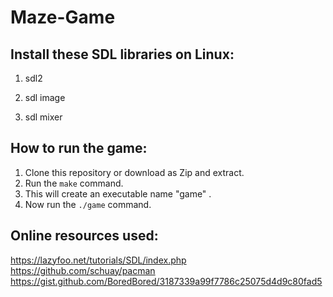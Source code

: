 # Maze-Game
## Install these SDL libraries on Linux:
1. sdl2  

2. sdl image  

3. sdl mixer  

## How to run the game:

1. Clone this repository  or download as Zip and extract.
2. Run the `make` command. 
3. This will create an executable name "game" .
4. Now run the `./game` command.


## Online resources used:
https://lazyfoo.net/tutorials/SDL/index.php
https://github.com/schuay/pacman
https://gist.github.com/BoredBored/3187339a99f7786c25075d4d9c80fad5
